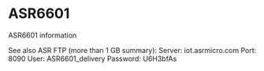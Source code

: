 # ASR6601
ASR6601 information

See also ASR FTP (more than 1 GB summary):
Server: iot.asrmicro.com
Port: 8090
User: ASR6601_delivery
Password: U6H3bfAs